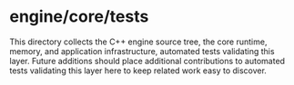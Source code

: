 # engine/core/tests

This directory collects the C++ engine source tree, the core runtime, memory, and application infrastructure, automated tests validating this layer.
Future additions should place additional contributions to automated tests validating this layer here to keep related work easy to discover.
